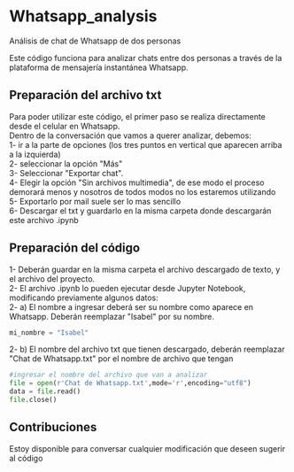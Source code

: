 # Whatsapp_analysis
Análisis de chat de Whatsapp de dos personas

Este código funciona para analizar chats entre dos personas a través de la plataforma de mensajería instantánea Whatsapp.

## Preparación del archivo txt
Para poder utilizar este código, el primer paso se realiza directamente desde el celular en Whatsapp.  
Dentro de la conversación que vamos a querer analizar, debemos:  
1- ir a la parte de opciones (los tres puntos en vertical que aparecen arriba a la izquierda)  
2- seleccionar la opción "Más"  
3- Seleccionar "Exportar chat".  
4- Elegir la opción "Sin archivos multimedia", de ese modo el proceso demorará menos y nosotros de todos modos no los estaremos utilizando  
5- Exportarlo por mail suele ser lo mas sencillo  
6- Descargar el txt y guardarlo en la misma carpeta donde descargarán este archivo .ipynb  

## Preparación del código
1- Deberán guardar en la misma carpeta el archivo descargado de texto, y el archivo del proyecto.  
2- El archivo .ipynb lo pueden ejecutar desde Jupyter Notebook, modificando previamente algunos datos:   
2- a) El nombre a ingresar deberá ser su nombre como aparece en Whatsapp. Deberán reemplazar "Isabel" por su nombre.  
```python
mi_nombre = "Isabel"
```

2- b) El nombre del archivo txt que tienen descargado, deberán reemplazar "Chat de Whatsapp.txt" por el nombre de archivo que tengan
```python
#ingresar el nombre del archivo que van a analizar
file = open(r'Chat de Whatsapp.txt',mode='r',encoding="utf8")
data = file.read()
file.close()
```

## Contribuciones
Estoy disponible para conversar cualquier modificación que deseen sugerir al código


